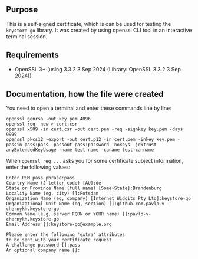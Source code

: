 
Purpose
-------

This is a self-signed certificate, which is can be used for testing the `keystore-go` library.
It was created by using openssl CLI tool in an interactive terminal session.

Requirements
------------

* OpenSSL 3+ (using 3.3.2 3 Sep 2024 (Library: OpenSSL 3.3.2 3 Sep 2024))


Documentation, how the file were created
----------------------------------------

You need to open a terminal and enter these commands line by line:

```shell
openssl genrsa -out key.pem 4096
openssl req -new > cert.csr
openssl x509 -in cert.csr -out cert.pem -req -signkey key.pem -days 9999
openssl pkcs12 -export -out cert.p12 -in cert.pem -inkey key.pem -passin pass:pass -passout pass:password -nokeys -jdktrust anyExtendedKeyUsage -name test-name -caname test-ca-name
```
When `openssl req ...` asks you for some certificate subject information, enter the following values:

```text
Enter PEM pass phrase:pass
Country Name (2 letter code) [AU]:de
State or Province Name (full name) [Some-State]:Brandenburg
Locality Name (eg, city) []:Potsdam
Organization Name (eg, company) [Internet Widgits Pty Ltd]:keystore-go
Organizational Unit Name (eg, section) []:github.com.pavlo-v-chernykh.keystore-go
Common Name (e.g. server FQDN or YOUR name) []:pavlo-v-chernykh.keystore-go                                                                   
Email Address []:keystore-go@example.org     

Please enter the following 'extra' attributes
to be sent with your certificate request
A challenge password []:pass
An optional company name []:
```